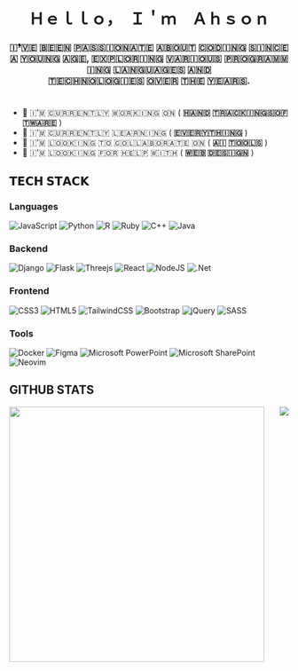 
<h1 align="center">Ｈｅｌｌｏ，　Ｉ＇ｍ　Ａｈｓｏｎ</h1>
<h3 align="center">​🇮​❜​🇻​​🇪​ ​🇧​​🇪​​🇪​​🇳​ ​🇵​​🇦​​🇸​​🇸​​🇮​​🇴​​🇳​​🇦​​🇹​​🇪​ ​🇦​​🇧​​🇴​​🇺​​🇹​ ​🇨​​🇴​​🇩​​🇮​​🇳​​🇬​ ​🇸​​🇮​​🇳​​🇨​​🇪​ ​🇦​ ​🇾​​🇴​​🇺​​🇳​​🇬​ ​🇦​​🇬​​🇪​, ​🇪​​🇽​​🇵​​🇱​​🇴​​🇷​​🇮​​🇳​​🇬​ ​🇻​​🇦​​🇷​​🇮​​🇴​​🇺​​🇸​ ​🇵​​🇷​​🇴​​🇬​​🇷​​🇦​​🇲​​🇲​​🇮​​🇳​​🇬​ ​🇱​​🇦​​🇳​​🇬​​🇺​​🇦​​🇬​​🇪​​🇸​ ​🇦​​🇳​​🇩​‎ <br> 🇹​​🇪​​🇨​​🇭​​🇳​​🇴​​🇱​​🇴​​🇬​​🇮​​🇪​​​🇸​​ ‎🇴​​🇻​​🇪​​🇷​ ​🇹​​🇭​​🇪​ ​🇾​​🇪​​🇦​​🇷​​🇸​.</h3>
<h1 align="center"></h1>

- 🔭 ​🇮​’​🇲​ ​🇨​​🇺​​🇷​​🇷​​🇪​​🇳​​🇹​​🇱​​🇾​ ​🇼​​🇴​​🇷​​🇰​​🇮​​🇳​​🇬​ ​🇴​​🇳​ ( **​🇭​​🇦​​🇳​​🇩​ ​🇹​​🇷​​🇦​​🇨​​🇰​​🇮​​🇳​​🇬​ ​🇸​​🇴​​🇫​​🇹​​🇼​​🇦​​🇷​​🇪​** )
- 🌱 ​🇮​’​🇲​ ​🇨​​🇺​​🇷​​🇷​​🇪​​🇳​​🇹​​🇱​​🇾​ ​🇱​​🇪​​🇦​​🇷​​🇳​​🇮​​🇳​​🇬​ ( **​🇪​​🇻​​🇪​​🇷​​🇾​​🇹​​🇭​​🇮​​🇳​​🇬**​ )
- 👯 ​🇮​’​🇲​ ​🇱​​🇴​​🇴​​🇰​​🇮​​🇳​​🇬​ ​🇹​​🇴​ ​🇨​​🇴​​🇱​​🇱​​🇦​​🇧​​🇴​​🇷​​🇦​​🇹​​🇪​ ​🇴​​🇳​ ( **​🇦​​🇮​ ​🇹​​🇴​​🇴​​🇱​​🇸​** )
- 🤔 ​🇮​’​🇲​ ​🇱​​🇴​​🇴​​🇰​​🇮​​🇳​​🇬​ ​🇫​​🇴​​🇷​ ​🇭​​🇪​​🇱​​🇵​ ​🇼​​🇮​​🇹​​🇭​ ( **​🇼​​🇪​​🇧​ ​🇩​​🇪​​🇸​​🇮​​🇬​​🇳**​ )

## 𝗧𝗘𝗖𝗛 𝗦𝗧𝗔𝗖𝗞

### Languages
![JavaScript](https://img.shields.io/badge/javascript-%23323330.svg?style=for-the-badge&logo=javascript&logoColor=%23F7DF1E)
![Python](https://img.shields.io/badge/python-3670A0?style=for-the-badge&logo=python&logoColor=ffdd54)
![R](https://img.shields.io/badge/r-%23276DC3.svg?style=for-the-badge&logo=r&logoColor=white)
![Ruby](https://img.shields.io/badge/ruby-%23CC342D.svg?style=for-the-badge&logo=ruby&logoColor=white)
![C++](https://img.shields.io/badge/c++-%2300599C.svg?style=for-the-badge&logo=c%2B%2B&logoColor=white)
![Java](https://img.shields.io/badge/java-%23ED8B00.svg?style=for-the-badge&logo=openjdk&logoColor=white)

### Backend
![Django](https://img.shields.io/badge/django-%23092E20.svg?style=for-the-badge&logo=django&logoColor=white)
![Flask](https://img.shields.io/badge/flask-%23000.svg?style=for-the-badge&logo=flask&logoColor=white)
![Threejs](https://img.shields.io/badge/threejs-black?style=for-the-badge&logo=three.js&logoColor=white)
![React](https://img.shields.io/badge/react-%2320232a.svg?style=for-the-badge&logo=react&logoColor=%2361DAFB)
![NodeJS](https://img.shields.io/badge/node.js-6DA55F?style=for-the-badge&logo=node.js&logoColor=white)
![.Net](https://img.shields.io/badge/.NET-5C2D91?style=for-the-badge&logo=.net&logoColor=white)

### Frontend
![CSS3](https://img.shields.io/badge/css3-%231572B6.svg?style=for-the-badge&logo=css3&logoColor=white)
![HTML5](https://img.shields.io/badge/html5-%23E34F26.svg?style=for-the-badge&logo=html5&logoColor=white)
![TailwindCSS](https://img.shields.io/badge/tailwindcss-%2338B2AC.svg?style=for-the-badge&logo=tailwind-css&logoColor=white)
![Bootstrap](https://img.shields.io/badge/bootstrap-%238511FA.svg?style=for-the-badge&logo=bootstrap&logoColor=white)
![jQuery](https://img.shields.io/badge/jquery-%230769AD.svg?style=for-the-badge&logo=jquery&logoColor=white)
![SASS](https://img.shields.io/badge/SASS-hotpink.svg?style=for-the-badge&logo=SASS&logoColor=white)

### Tools
![Docker](https://img.shields.io/badge/docker-%230db7ed.svg?style=for-the-badge&logo=docker&logoColor=white)
![Figma](https://img.shields.io/badge/figma-%23F24E1E.svg?style=for-the-badge&logo=figma&logoColor=white)
![Microsoft PowerPoint](https://img.shields.io/badge/Microsoft_PowerPoint-B7472A?style=for-the-badge&logo=microsoft-powerpoint&logoColor=white)
![Microsoft SharePoint ](https://img.shields.io/badge/Microsoft_SharePoint-0078D4?style=for-the-badge&logo=microsoft-sharepoint&logoColor=white)
![Neovim](https://img.shields.io/badge/NeoVim-%2357A143.svg?&style=for-the-badge&logo=neovim&logoColor=white)

## GITHUB STATS

<p><img align="center" width="460px" src="https://github-readme-stats.vercel.app/api?username=TheProlifical&show_icons=true&locale=en&theme=transparent"/>
<img align="right" src="https://github-readme-stats.vercel.app/api/top-langs/?username=TheProlifical&theme=transparent&layout=donut"/>
</p>
